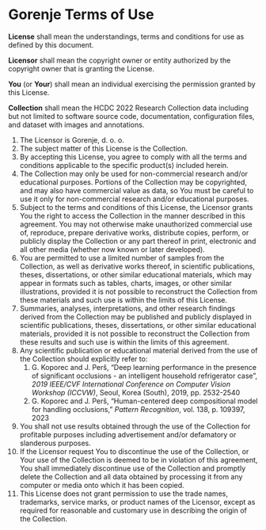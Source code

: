 # Gorenje Terms of Use

**License** shall mean the understandings, terms and conditions for use as defined by this document.

**Licensor** shall mean the copyright owner or entity authorized by the copyright owner that is granting the License.

**You** (or **Your**) shall mean an individual exercising the permission granted by this License.

**Collection** shall mean the HCDC 2022 Research Collection data including but not limited to software source code, documentation, configuration files, and dataset with images and annotations.

1. The Licensor is Gorenje, d. o. o.
2. The subject matter of this License is the Collection.
3. By accepting this License, you agree to comply with all the terms and conditions applicable to the specific product(s) included herein.
4. The Collection may only be used for non-commercial research and/or educational purposes. Portions of the Collection may be copyrighted, and may also have commercial value as data, so You must be careful to use it only for non-commercial research and/or educational purposes.
5. Subject to the terms and conditions of this License, the Licensor grants You the right to access the Collection in the manner described in this agreement. You may not otherwise make unauthorized commercial use of, reproduce, prepare derivative works, distribute copies, perform, or publicly display the Collection or any part thereof in print, electronic and all other media (whether now known or later developed).
6. You are permitted to use a limited number of samples from the Collection, as well as derivative works thereof, in scientific publications, theses, dissertations, or other similar educational materials, which may appear in formats such as tables, charts, images, or other similar illustrations, provided it is not possible to reconstruct the Collection from these materials and such use is within the limits of this License.
7. Summaries, analyses, interpretations, and other research findings derived from the Collection may be published and publicly displayed in scientific publications, theses, dissertations, or other similar educational materials, provided it is not possible to reconstruct the Collection from these results and such use is within the limits of this agreement.
8. Any scientific publication or educational material derived from the use of the Collection should explicitly refer to:
    1. G. Koporec and J. Perš, “Deep learning performance in the presence of significant occlusions - an intelligent household refrigerator case”, *2019 IEEE/CVF International Conference on Computer Vision Workshop (ICCVW)*, Seoul, Korea (South), 2019, pp. 2532-2540
    2. G. Koporec and J. Perš, “Human-centered deep compositional model for handling occlusions,” *Pattern Recognition*, vol. 138, p. 109397, 2023
9. You shall not use results obtained through the use of the Collection for profitable purposes including advertisement and/or defamatory or slanderous purposes.
10. If the Licensor request You to discontinue the use of the Collection, or Your use of the Collection is deemed to be in violation of this agreement, You shall immediately discontinue use of the Collection and promptly delete the Collection and all data obtained by processing it from any computer or media onto which it has been copied.
11. This License does not grant permission to use the trade names, trademarks, service marks, or product names of the Licensor, except as required for reasonable and customary use in describing the origin of the Collection.

